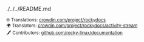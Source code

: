 ./../../README.md <small> <br/><br/> 🌐 Translations: <a href="https://crowdin.com/project/rockydocs/es">crowdin.com/project/rockydocs</a> <br/> 🌍 Translators: <a href="https://crowdin.com/project/rockydocs/activity-stream">crowdin.com/project/rockydocs/activity-stream</a> <br/> &#128395; Contributors: <a href="https://github.com/rocky-linux/documentation?tab=readme-ov-file#mattermost">github.com/rocky-linux/documentation</a> </small>